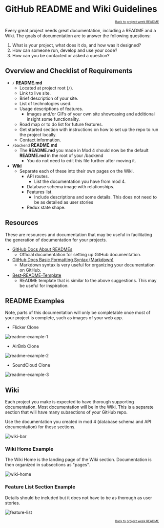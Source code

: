 # GitHub README and Wiki Guidelines

<p align="right" style="font-size:10px">
  <a href="../README.md">Back to project week README</a>
</p>

Every great project needs great documentation, including a README and a Wiki.
The goals of documentation are to answer the following questions:

1. What is your project, what does it do, and how was it designed?
2. How can someone run, develop and use your code?
3. How can you be contacted or asked a question?

## Overview and Checklist of Requirements

- `/` **README.md**
  - Located at project root (`/`).
  - Link to live site.
  - Brief description of your site.
  - List of technologies used.
  - Usage descriptions of features.
    - Images and/or GIFs of your own site showcasing and additional insight
      some functionality.
  - Road map or to do list for future features.
  - Get started section with instructions on how to set up the repo to run the
    project locally.
  - Contact information.
- `/backend` **README.md**
  - The **README.md** you made in Mod 4 should now be the default **README.md**
    in the root of your /backend
    - You do not need to edit this file further after moving it.
- **Wiki**
  - Separate each of these into their own pages on the Wiki.
    - API routes.
      - List the documentation you have from mod 4.
    - Database schema image with relationships.
    - Features list.
      - Include descriptions and some details. This does not need to be as
        detailed as user stories
    - Redux state shape.

## Resources

These are resources and documentation that may be useful in facilitating the
generation of documentation for your projects.

- [GitHub Docs About READMEs][github-about-readmes]
  - Official documentation for setting up GitHub documentation.
- [GitHub Docs Basic Formatting Syntax (Markdown)][github-markdown]
  - Markdown syntax is very useful for organizing your documentation on GitHub.
- [Best-README-Template][best-readme-template]
  - README template that is similar to the above suggestions. This may be
    useful for inspiration.

## README Examples

Note, parts of this documentation will only be completable once most of your
project is complete, such as images of your web app.

- Flicker Clone

![readme-example-1](../assets/images/github-readme-example-1.png)

- AirBnb Clone

![readme-example-2](../assets/images/github-readme-example-2.png)

- SoundCloud Clone

![readme-example-3](../assets/images/github-readme-example-3.png)

## Wiki

Each project you make is expected to have thorough supporting documentation.
Most documentation will be in the Wiki. This is a separate section that will
have many subsections of your GitHub repo.

Use the documentation you created in mod 4 (database schema and API
documentation) for these sections.

![wiki-bar](../assets/images/github-wiki-bar.png)

### Wiki Home Example

The Wiki Home is the landing page of the Wiki section. Documentation is then
organized in subsections as "pages".

![wiki-home](../assets/images/github-wiki-home.png)

### Feature List Section Example

Details should be included but it does not have to be as thorough as user stories.

![feature-list](../assets/images/github-feature-list.png)

<p align="right" style="font-size:10px">
  <a href="../README.md">Back to project week README</a>
</p>

<!-- resources links -->

[best-readme-template]: https://github.com/othneildrew/Best-README-Template
[github-about-readmes]: https://docs.github.com/en/repositories/managing-your-repositorys-settings-and-features/customizing-your-repository/about-readmes
[github-markdown]: https://docs.github.com/en/get-started/writing-on-github/getting-started-with-writing-and-formatting-on-github/basic-writing-and-formatting-syntax#headings
